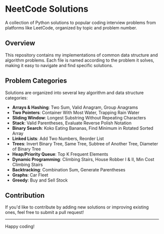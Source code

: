 # NeetCode Solutions

A collection of Python solutions to popular coding interview problems from platforms like LeetCode, organized by topic and problem number.

## Overview

This repository contains my implementations of common data structure and algorithm problems. Each file is named according to the problem it solves, making it easy to navigate and find specific solutions.

## Problem Categories

Solutions are organized into several key algorithm and data structure categories:

- **Arrays & Hashing**: Two Sum, Valid Anagram, Group Anagrams
- **Two Pointers**: Container With Most Water, Trapping Rain Water
- **Sliding Window**: Longest Substring Without Repeating Characters
- **Stack**: Valid Parentheses, Evaluate Reverse Polish Notation
- **Binary Search**: Koko Eating Bananas, Find Minimum in Rotated Sorted Array
- **Linked Lists**: Add Two Numbers, Reorder List
- **Trees**: Invert Binary Tree, Same Tree, Subtree of Another Tree, Diameter of Binary Tree
- **Heap/Priority Queue**: Top K Frequent Elements
- **Dynamic Programming**: Climbing Stairs, House Robber I & II, Min Cost Climbing Stairs
- **Backtracking**: Combination Sum, Generate Parentheses
- **Graphs**: Car Fleet
- **Greedy**: Buy and Sell Stock

## Contribution

If you'd like to contribute by adding new solutions or improving existing ones, feel free to submit a pull request!


---

Happy coding!
